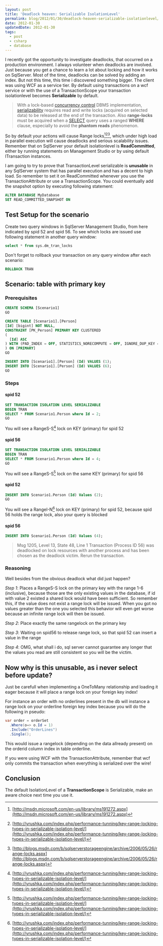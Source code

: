 ```yaml
---
layout: post
title: 'Deadlock heaven: Serializable IsolationLevel'
permalink: blog/2012/01/30/deadlock-heaven-serializable-isolationlevel/index.html
date: 2012-01-30
updatedDate: 2012-01-30
tags:
  - post
  - csharp
  - database
---
```


I recently got the opportunity to investigate deadlocks, that occurred on a production environment. I always volunteer when deadlocks are involved. Just because you get a chance to learn a lot about locking and how it works on SqlServer. Most of the time, deadlocks can be solved by adding an index. But not this time, this time i discovered something bigger. The client was using WCF as a service tier. By default using transactions on a wcf service or with the use of a TransactionScope your transaction isolationlevel becomes **Serializable** by default.

> With a lock-based [concurrency control](http://en.wikipedia.org/wiki/Concurrency_control) DBMS implementation, [serializability](http://en.wikipedia.org/wiki/Serializability) requires read and write locks (acquired on selected data) to be released at the end of the transaction. Also **range-locks** must be acquired when a [SELECT](http://en.wikipedia.org/wiki/SELECT) query uses a ranged **WHERE** clause, especially to avoid the **phantom reads** phenomenon.

So by default your actions will cause Range locks[^1][^2][^3], which under high load in parallel execution will cause deadlocks and serious scalability issues. Remember that on SqlServer your default isolationlevel is **ReadCommitted**, either by running statements on Management Studio or by using default ITransaction instances.

I am going to try to prove that TransactionLevel serializable is **unusable** in any SqlServer system that has parallel execution and has a decent to high load. So remember to set it on ReadCommitted whenever you use the TransactionAttribute or use a TransactionScope. You could eventually add the snapshot option by executing following statement:

```sql
ALTER DATABASE MyDatabase
SET READ_COMMITTED_SNAPSHOT ON
```

## Test Setup for the scenario

Create two query windows in SqlServer Management Studio, from here indicated by spid 52 and spid 56.
To see which locks are issued use following statement in another query window:

```sql
select * from sys.dm_tran_locks
```

Don't forget to rollback your transaction on any query window after each scenario:

```sql
ROLLBACK TRAN
```

## Scenario: table with primary key

### Prerequisites

```sql
CREATE SCHEMA [Scenario1]
GO

CREATE TABLE [Scenario1].[Person]
[Id] [bigint] NOT NULL,
CONSTRAINT [PK_Person] PRIMARY KEY CLUSTERED
(
  [Id] ASC
) WITH (PAD_INDEX = OFF, STATISTICS_NORECOMPUTE = OFF, IGNORE_DUP_KEY = OFF, ALLOW_ROW_LOCKS = ON, ALLOW_PAGE_LOCKS = ON) ON [PRIMARY]
) ON [PRIMARY]
GO

INSERT INTO [Scenario1].[Person] (Id) VALUES (1);
INSERT INTO [Scenario1].[Person] (Id) VALUES (6);
GO
```

### Steps

#### spid 52

```sql
SET TRANSACTION ISOLATION LEVEL SERIALIZABLE
BEGIN TRAN
SELECT * FROM Scenario1.Person where Id = 2;
GO
```

You will see a RangeS-S[^2] lock on KEY (primary) for spid 52

#### spid 56

```sql
SET TRANSACTION ISOLATION LEVEL SERIALIZABLE
BEGIN TRAN
SELECT * FROM Scenario1.Person where Id = 4;
GO
```

You will see a RangeS-S[^2] lock on the same KEY (primary) for spid 56

#### spid 52

```sql
INSERT INTO Scenario1.Person (Id) Values (2);
GO
```

You will see a RangeI-N[^2] lock on KEY (primary) for spid 52, because spid 56 holds the range lock, also your query is blocked

#### spid 56

```sql
INSERT INTO Scenario1.Person (Id) Values (4);
```

> Msg 1205, Level 13, State 48, Line 1
> Transaction (Process ID 56) was deadlocked on lock resources with another process and has been chosen as the deadlock victim. Rerun the transaction.

### Reasoning

Well besides from the obvious deadlock what did just happen?

_Step 1_: Places a RangeS-S lock on the primary key with the range 1-6 (inclusive), because those are the only existing values in the database, if id with value 2 existed a shared lock would have been sufficient. So remember this, if the value does not exist a range lock will be issued. When you got no values greater than the one you selected this behavior will even get worse because an infinite range lock will then be issued.

_Step 2_: Place exactly the same rangelock on the primary key

_Step 3_: Waiting on spid56 to release range lock, so that spid 52 can insert a value in the range

_Step 4_: OMG, what shall i do, sql server cannot guarantee any longer that the values you read are still consistent so you will be the victim.

## Now why is this unusable, as i never select before update?

Just be carefull when implementing a OneToMany relationship and loading it eager because it will place a range lock on your foreign key index!

For instance an order with no orderlines present in the db will instance a range lock on your orderline foreign key index because you will do the following in pseudo:

```csharp
var order = orderSet
  .Where(o=> o.Id = 1)
  .Include("OrderLines")
  .Single();
```

This would issue a rangelock (depending on the data allready present) on the orderid column index in table orderline.

If you were using WCF with the TransactionAttribute, remember that wcf only commits the transaction when everything is serialized over the wire!

## Conclusion

The default IsolationLevel of a **TransactionScope** is Serializable, make an aware choice next time you use it.

[^1]: [http://msdn.microsoft.com/en-us/library/ms191272.aspx](http://msdn.microsoft.com/en-us/library/ms191272.aspx)
[^2]: [http://yrushka.com/index.php/performance-tunning/key-range-locking-types-in-serializable-isolation-level/](http://yrushka.com/index.php/performance-tunning/key-range-locking-types-in-serializable-isolation-level/)
[^3]: [http://blogs.msdn.com/b/sqlserverstorageengine/archive/2006/05/26/range-locks.aspx](http://blogs.msdn.com/b/sqlserverstorageengine/archive/2006/05/26/range-locks.aspx)
